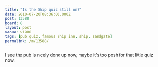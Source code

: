 ```yaml
---
title: "Is the Ship quiz still on?"
date: 2010-07-20T08:36:01.000Z
post: 13588
board: 8
layout: post
venue: v1988
tags: [pub quiz, famous ship inn, ship, sandgate]
permalink: /m/13588/
---
```

I see the pub is nicely done up now, maybe it's too posh for that little quiz now.
